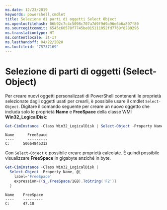 ```yaml
---
ms.date: 12/23/2019
keywords: powershell,cmdlet
title: Selezione di parti di oggetti Select Object
ms.openlocfilehash: 06b92c7c4c5098c707a7d9f9d9a96e6b6a897f80
ms.sourcegitcommit: 6545c60578f7745be015111052fd7769f8289296
ms.translationtype: HT
ms.contentlocale: it-IT
ms.lasthandoff: 04/22/2020
ms.locfileid: "75737169"
---
```

# <a name="selecting-parts-of-objects-select-object"></a>Selezione di parti di oggetti (Select-Object)

Per creare nuovi oggetti personalizzati di PowerShell contenenti le proprietà selezionate dagli oggetti usati per crearli, è possibile usare il cmdlet `Select-Object`. Digitare il comando seguente per creare un nuovo oggetto che includa solo le proprietà **Name** e **FreeSpace** della classe WMI **Win32_LogicalDisk**:

```powershell
Get-CimInstance -Class Win32_LogicalDisk | Select-Object -Property Name,FreeSpace
```

```Output
Name      FreeSpace
----      ---------
C:      50664845312
```

Con `Select-Object` è possibile creare proprietà calcolate. È quindi possibile visualizzare **FreeSpace** in gigabyte anziché in byte.

```powershell
Get-CimInstance -Class Win32_LogicalDisk |
  Select-Object -Property Name, @{
    label='FreeSpace'
    expression={($_.FreeSpace/1GB).ToString('F2')}
  }
```

```Output
Name    FreeSpace
----    ---------
C:      47.18
```
